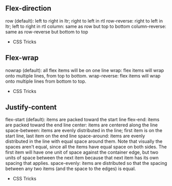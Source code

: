 

## Flex-direction
row (default): left to right in ltr; right to left in rtl
row-reverse: right to left in ltr; left to right in rtl
column: same as row but top to bottom
column-reverse: same as row-reverse but bottom to top

- CSS Tricks

## Flex-wrap

nowrap (default): all flex items will be on one line
wrap: flex items will wrap onto multiple lines, from top to bottom.
wrap-reverse: flex items will wrap onto multiple lines from bottom to top.

- CSS Tricks

## Justify-content

flex-start (default): items are packed toward the start line
flex-end: items are packed toward the end line
center: items are centered along the line
space-between: items are evenly distributed in the line; first item is on the start line, last item on the end line
space-around: items are evenly distributed in the line with equal space around them. Note that visually the spaces aren't equal, since all the items have equal space on both sides. The first item will have one unit of space against the container edge, but two units of space between the next item because that next item has its own spacing that applies.
space-evenly: items are distributed so that the spacing between any two items (and the space to the edges) is equal.

- CSS Tricks